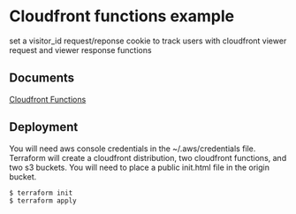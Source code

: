 # Cloudfront functions example

set a visitor_id request/reponse cookie to track users with cloudfront viewer request and viewer response functions

## Documents
[Cloudfront Functions](https://docs.aws.amazon.com/AmazonCloudFront/latest/DeveloperGuide/cloudfront-functions.html)

## Deployment

You will need aws console credentials in the ~/.aws/credentials file. Terraform will create a cloudfront distribution, two cloudfront functions, and two s3 buckets. You will need to place a public init.html file in the origin bucket.

```sh
$ terraform init
$ terraform apply
```

